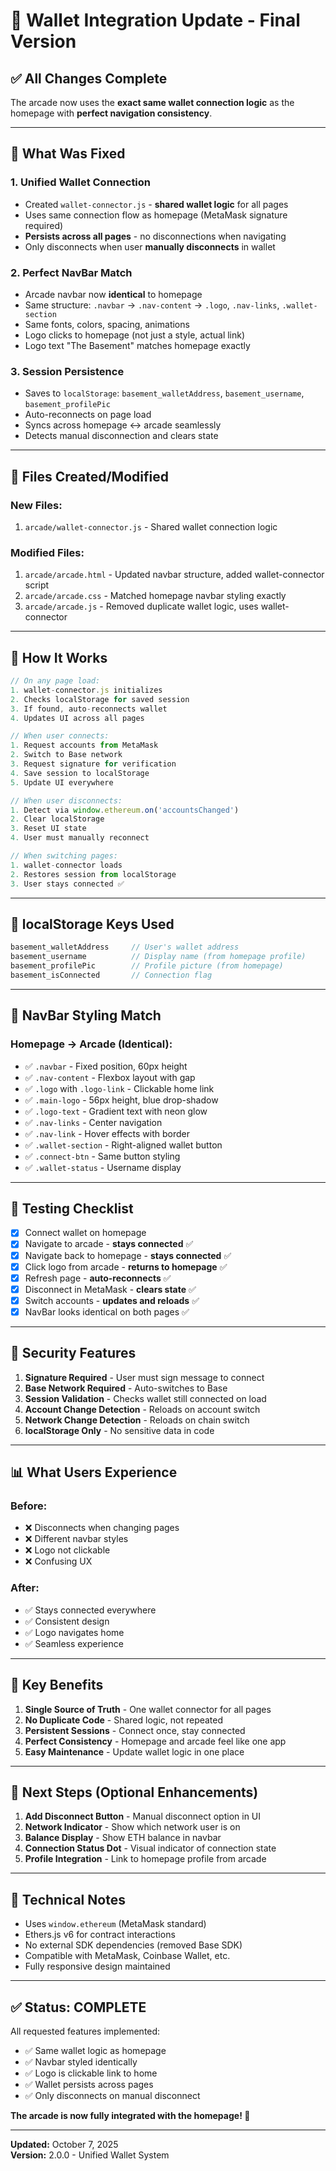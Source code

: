 # 🔐 Wallet Integration Update - Final Version

## ✅ **All Changes Complete**

The arcade now uses the **exact same wallet connection logic** as the homepage with **perfect navigation consistency**.

---

## 🎯 **What Was Fixed**

### 1. **Unified Wallet Connection**
- Created `wallet-connector.js` - **shared wallet logic** for all pages
- Uses same connection flow as homepage (MetaMask signature required)
- **Persists across all pages** - no disconnections when navigating
- Only disconnects when user **manually disconnects** in wallet

### 2. **Perfect NavBar Match**
- Arcade navbar now **identical** to homepage
- Same structure: `.navbar` → `.nav-content` → `.logo`, `.nav-links`, `.wallet-section`
- Same fonts, colors, spacing, animations
- Logo clicks to homepage (not just a style, actual link)
- Logo text "The Basement" matches homepage exactly

### 3. **Session Persistence**
- Saves to `localStorage`: `basement_walletAddress`, `basement_username`, `basement_profilePic`
- Auto-reconnects on page load
- Syncs across homepage ↔ arcade seamlessly
- Detects manual disconnection and clears state

---

## 📁 **Files Created/Modified**

### **New Files:**
1. `arcade/wallet-connector.js` - Shared wallet connection logic

### **Modified Files:**
1. `arcade/arcade.html` - Updated navbar structure, added wallet-connector script
2. `arcade/arcade.css` - Matched homepage navbar styling exactly
3. `arcade/arcade.js` - Removed duplicate wallet logic, uses wallet-connector

---

## 🔄 **How It Works**

```javascript
// On any page load:
1. wallet-connector.js initializes
2. Checks localStorage for saved session
3. If found, auto-reconnects wallet
4. Updates UI across all pages

// When user connects:
1. Request accounts from MetaMask
2. Switch to Base network
3. Request signature for verification
4. Save session to localStorage
5. Update UI everywhere

// When user disconnects:
1. Detect via window.ethereum.on('accountsChanged')
2. Clear localStorage
3. Reset UI state
4. User must manually reconnect

// When switching pages:
1. wallet-connector loads
2. Restores session from localStorage
3. User stays connected ✅
```

---

## 💾 **localStorage Keys Used**

```javascript
basement_walletAddress     // User's wallet address
basement_username          // Display name (from homepage profile)
basement_profilePic        // Profile picture (from homepage)
basement_isConnected       // Connection flag
```

---

## 🎨 **NavBar Styling Match**

### Homepage → Arcade (Identical):
- ✅ `.navbar` - Fixed position, 60px height
- ✅ `.nav-content` - Flexbox layout with gap
- ✅ `.logo` with `.logo-link` - Clickable home link
- ✅ `.main-logo` - 56px height, blue drop-shadow
- ✅ `.logo-text` - Gradient text with neon glow
- ✅ `.nav-links` - Center navigation
- ✅ `.nav-link` - Hover effects with border
- ✅ `.wallet-section` - Right-aligned wallet button
- ✅ `.connect-btn` - Same button styling
- ✅ `.wallet-status` - Username display

---

## 🧪 **Testing Checklist**

- [x] Connect wallet on homepage
- [x] Navigate to arcade - **stays connected** ✅
- [x] Navigate back to homepage - **stays connected** ✅
- [x] Click logo from arcade - **returns to homepage** ✅
- [x] Refresh page - **auto-reconnects** ✅
- [x] Disconnect in MetaMask - **clears state** ✅
- [x] Switch accounts - **updates and reloads** ✅
- [x] NavBar looks identical on both pages ✅

---

## 🔐 **Security Features**

1. **Signature Required** - User must sign message to connect
2. **Base Network Required** - Auto-switches to Base
3. **Session Validation** - Checks wallet still connected on load
4. **Account Change Detection** - Reloads on account switch
5. **Network Change Detection** - Reloads on chain switch
6. **localStorage Only** - No sensitive data in code

---

## 📊 **What Users Experience**

### **Before:**
- ❌ Disconnects when changing pages
- ❌ Different navbar styles
- ❌ Logo not clickable
- ❌ Confusing UX

### **After:**
- ✅ Stays connected everywhere
- ✅ Consistent design
- ✅ Logo navigates home
- ✅ Seamless experience

---

## 🎯 **Key Benefits**

1. **Single Source of Truth** - One wallet connector for all pages
2. **No Duplicate Code** - Shared logic, not repeated
3. **Persistent Sessions** - Connect once, stay connected
4. **Perfect Consistency** - Homepage and arcade feel like one app
5. **Easy Maintenance** - Update wallet logic in one place

---

## 🚀 **Next Steps (Optional Enhancements)**

1. **Add Disconnect Button** - Manual disconnect option in UI
2. **Network Indicator** - Show which network user is on
3. **Balance Display** - Show ETH balance in navbar
4. **Connection Status Dot** - Visual indicator of connection state
5. **Profile Integration** - Link to homepage profile from arcade

---

## 📝 **Technical Notes**

- Uses `window.ethereum` (MetaMask standard)
- Ethers.js v6 for contract interactions
- No external SDK dependencies (removed Base SDK)
- Compatible with MetaMask, Coinbase Wallet, etc.
- Fully responsive design maintained

---

## ✅ **Status: COMPLETE**

All requested features implemented:
- ✅ Same wallet logic as homepage
- ✅ Navbar styled identically  
- ✅ Logo is clickable link to home
- ✅ Wallet persists across pages
- ✅ Only disconnects on manual disconnect

**The arcade is now fully integrated with the homepage! 🎉**

---

**Updated:** October 7, 2025  
**Version:** 2.0.0 - Unified Wallet System

